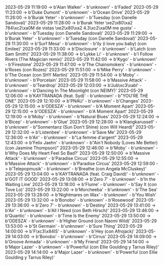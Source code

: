 2023-05-29 11:19:00 -> b'Alan Walker' - b'unknown' - b'Faded'
2023-05-29 11:23:00 -> b'Duke Dumont' - b'unknown' - b'Ocean Drive'
2023-05-29 11:26:00 -> b'Burak Yeter' - b'unknown' - b'Tuesday (con Danelle Sandoval)'
2023-05-29 11:28:00 -> b'Burak Yeter \xe2\x80\xa2 784\xc2\xa0M de vistas \xe2\x80\xa2 4.3\xc2\xa0M me gusta' - b'unknown' - b'Tuesday (con Danelle Sandoval)'
2023-05-29 11:29:00 -> b'Burak Yeter' - b'unknown' - b'Tuesday (con Danelle Sandoval)'
2023-05-29 11:30:00 -> b'Surf Mesa' - b'unknown' - b'ily (i love you baby) (con Emilee)'
2023-05-29 11:33:00 -> b'Disclosure' - b'unknown' - b'Latch (con Sam Smith)'
2023-05-29 11:38:00 -> b'Lykke Li' - b'unknown' - b'I Follow Rivers (The Magician remix)'
2023-05-29 11:42:00 -> b'Kygo' - b'unknown' - b'Firestone'
2023-05-29 11:47:00 -> b'The Chainsmokers' - b'unknown' - b'Roses (con Rozes)'
2023-05-29 11:51:00 -> b'Mike Perry' - b'unknown' - b'The Ocean (con SHY Martin)'
2023-05-29 11:54:00 -> b'Moby' - b'unknown' - b'Porcelain'
2023-05-29 11:58:00 -> b'Massive Attack' - b'unknown' - b'Teardrop'
2023-05-29 12:03:00 -> b'Jub\xc3\xabl' - b'unknown' - b'Dancing In The Moonlight (con NEIMY)'
2023-05-29 12:06:00 -> b'KAYTRANADA (feat. Syd)' - b'unknown' - b"YOU'RE THE ONE"
2023-05-29 12:10:00 -> b'PNAU' - b'unknown' - b'Changes'
2023-05-29 12:15:00 -> b'ODESZA' - b'unknown' - b'A Moment Apart'
2023-05-29 12:15:00 -> b'ODESZA' - b'unknown' - b'A Moment Apart'
2023-05-29 12:19:00 -> b'Moby' - b'unknown' - b'Natural Blues'
2023-05-29 12:24:00 -> b'Bicep' - b'unknown' - b'Glue'
2023-05-29 12:28:00 -> b'Klangkarussell' - b'unknown' - b"Sonnentanz (Sun Don't Shine) (con Will Heard)"
2023-05-29 12:32:00 -> b'Listenbee' - b'unknown' - b'Save Me'
2023-05-29 12:36:00 -> b'Air' - b'unknown' - b"La femme d'argent"
2023-05-29 12:43:00 -> b'Felix Jaehn' - b'unknown' - b"Ain't Nobody (Loves Me Better) (con Jasmine Thompson)"
2023-05-29 12:46:00 -> b'Moby' - b'unknown' - b'Why Does My Heart Feel So Bad?'
2023-05-29 12:50:00 -> b'Massive Attack' - b'unknown' - b'Paradise Circus'
2023-05-29 12:55:00 -> b'Massive Attack' - b'unknown' - b'Paradise Circus'
2023-05-29 12:59:00 -> b'Telepopmusik' - b'unknown' - b'Breathe (con Angela McCluskey)'
2023-05-29 13:04:00 -> b'KAYTRANADA (feat. Craig David)' - b'unknown' - b'GOT IT GOOD'
2023-05-29 13:08:00 -> b'Zero 7' - b'unknown' - b'In the Waiting Line'
2023-05-29 13:18:00 -> b'Flume' - b'unknown' - b'Say It (con Tove Lo)'
2023-05-29 13:22:00 -> b'Morcheeba' - b'unknown' - b'The Sea'
2023-05-29 13:28:00 -> b'Nightmares on Wax' - b'unknown' - b'You Wish'
2023-05-29 13:32:00 -> b'Bonobo' - b'unknown' - b'Rosewood'
2023-05-29 13:36:00 -> b'Zero 7' - b'unknown' - b'Destiny'
2023-05-29 13:41:00 -> b'Air' - b'unknown' - b'All I Need (con Beth Hirsch)'
2023-05-29 13:46:00 -> b'Quantic' - b'unknown' - b'Time Is the Enemy'
2023-05-29 13:50:00 -> b'ODESZA' - b'unknown' - b'Higher Ground (con Naomi Wild)'
2023-05-29 13:53:00 -> b'St Germain' - b'unknown' - b'Sure Thing'
2023-05-29 14:00:00 -> b'F\xc3\x84IS' - b'unknown' - b'Hey (con Afrojack)'
2023-05-29 14:03:00 -> b'Bonobo' - b'unknown' - b'Cirrus'
2023-05-29 14:09:00 -> b'Groove Armada' - b'unknown' - b'My Friend'
2023-05-29 14:14:00 -> b'Major Lazer' - b'unknown' - b'Powerful (con Ellie Goulding y Tarrus Riley)'
2023-05-29 14:14:00 -> b'Major Lazer' - b'unknown' - b'Powerful (con Ellie Goulding y Tarrus Riley)'
